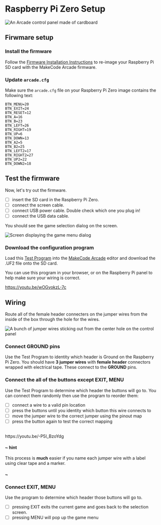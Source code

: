 # Raspberry Pi Zero Setup

![An Arcade control panel made of cardboard](/static/hardware/raspberry-pi/cardboard-control-panel/pisetup.jpg)

## Firwmare setup

### Install the firmware

Follow the [Firmware Installation Instructions](https://learn.adafruit.com/makecode-arcade-with-raspberry-pi-zero/firmware#firmware-3-1)
to re-image your Raspberry Pi SD card with the MakeCode Arcade firmware.

### Update ``arcade.cfg``

Make sure the ``arcade.cfg`` file on your Raspberry Pi Zero image contains the following text:

```
BTN_MENU=20
BTN_EXIT=24
BTN_RESET=12
BTN_A=16
BTN_B=23
BTN_LEFT=26
BTN_RIGHT=19
BTN_UP=6
BTN_DOWN=13
BTN_A2=5
BTN_B2=25
BTN_LEFT2=17
BTN_RIGHT2=27
BTN_UP2=22
BTN_DOWN2=18
```

## Test the firmware

Now, let's try out the firmware.

- [ ] insert the SD card in the Raspberry Pi Zero.
- [ ] connect the screen cable.
- [ ] connect USB power cable. Double check which one you plug in!
- [ ] connect the USB data cable.

You should see the game selection dialog on the screen.

![Screen displaying the game menu dialog](/static/hardware/raspberry-pi/cardboard-control-panel/gamemenu.jpg)

### Download the configuration program

Load this [Test Program](https://makecode.com/_dycMdHUYRFrX) into the [MakeCode Arcade](@homeurl@) editor and download the .UF2 file onto the
SD card.

You can use this program in your browser, or on the Raspberry Pi panel to help make sure your wiring is correct.   

https://youtu.be/wOGvokzL-7c

## Wiring

Route all of the female header connecters on the jumper wires from the inside of the box through the hole for the wires.

![A bunch of jumper wires sticking out from the center hole on the control panel](/static/hardware/raspberry-pi/cardboard-control-panel/cable-stick.jpg)

### Connect GROUND pins

Use the Test Program to identity which header is Ground on the Raspberry Pi Zero. 
You should have **3 jumper wires** with **female header** connectors wrapped with electrical tape. These connect to the **GROUND**
pins.

### Connect the all of the buttons except EXIT, MENU

Use the Test Program to determine which header the buttons will go to. You can connect them randomly then use the program to reorder them:

- [ ] connect a wire to a valid pin location
- [ ] press the buttons until you identity which button this wire connects to
- [ ] move the jumper wire to the correct jumper using the pinout map
- [ ] press the button again to test the correct mapping

<br/>
https://youtu.be/-P5I_BzoYdg

#### ~ hint

This process is **much** easier if you name each jumper wire with a label using clear tape and a marker.

#### ~

### Connect EXIT, MENU

Use the program to determine which header those buttons will go to.

- [ ] pressing EXIT exits the current game and goes back to the selection screen.
- [ ] pressing MENU will pop up the game menu

